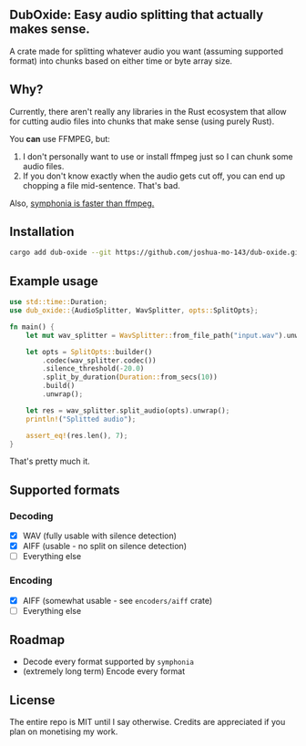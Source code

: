 ## DubOxide: Easy audio splitting that actually makes sense.
A crate made for splitting whatever audio you want (assuming supported format) into chunks based on either time or byte array size.

## Why?
Currently, there aren't really any libraries in the Rust ecosystem that allow for cutting audio files into chunks that make sense (using purely Rust).

You **can** use FFMPEG, but:
1) I don't personally want to use or install ffmpeg just so I can chunk some audio files.
2) If you don't know exactly when the audio gets cut off, you can end up chopping a file mid-sentence. That's bad.

Also, [symphonia is faster than ffmpeg.](https://github.com/pdeljanov/Symphonia/blob/master/BENCHMARKS.md)

## Installation
```bash
cargo add dub-oxide --git https://github.com/joshua-mo-143/dub-oxide.git
```

## Example usage
```rust
use std::time::Duration;
use dub_oxide::{AudioSplitter, WavSplitter, opts::SplitOpts};

fn main() {
    let mut wav_splitter = WavSplitter::from_file_path("input.wav").unwrap();

    let opts = SplitOpts::builder()
        .codec(wav_splitter.codec())
        .silence_threshold(-20.0)
        .split_by_duration(Duration::from_secs(10))
        .build()
        .unwrap();

    let res = wav_splitter.split_audio(opts).unwrap();
    println!("Splitted audio");

    assert_eq!(res.len(), 7);
}
```

That's pretty much it.

## Supported formats

### Decoding
- [x] WAV (fully usable with silence detection)
- [x] AIFF (usable - no split on silence detection)
- [ ] Everything else

### Encoding
- [x] AIFF (somewhat usable - see `encoders/aiff` crate)
- [ ] Everything else

## Roadmap
- Decode every format supported by `symphonia`
- (extremely long term) Encode every format

## License
The entire repo is MIT until I say otherwise. Credits are appreciated if you plan on monetising my work.
